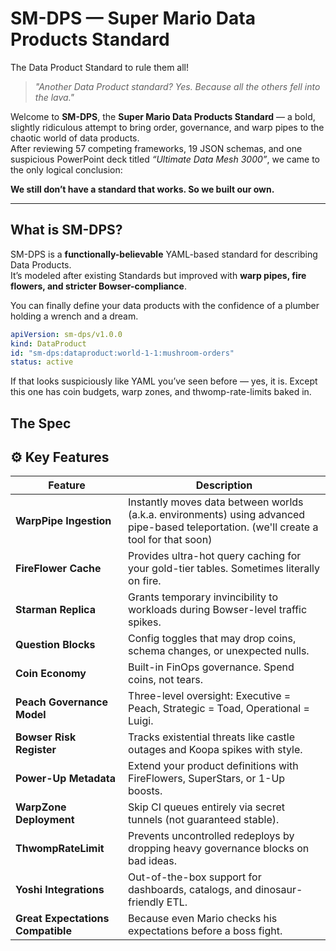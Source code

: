 # SM-DPS — Super Mario Data Products Standard
The Data Product Standard to rule them all!

> _"Another Data Product standard? Yes. Because all the others fell into the lava."_  

Welcome to **SM-DPS**, the **Super Mario Data Products Standard** — a bold, slightly ridiculous attempt to bring order, governance, and warp pipes to the chaotic world of data products.  
After reviewing 57 competing frameworks, 19 JSON schemas, and one suspicious PowerPoint deck titled *“Ultimate Data Mesh 3000”*, we came to the only logical conclusion:

**We still don’t have a standard that works. So we built our own.**

---

## What is SM-DPS?

SM-DPS is a **functionally-believable** YAML-based standard for describing Data Products.  
It’s modeled after existing Standards but improved with **warp pipes, fire flowers, and stricter Bowser-compliance**.

You can finally define your data products with the confidence of a plumber holding a wrench and a dream.

```yaml
apiVersion: sm-dps/v1.0.0
kind: DataProduct
id: "sm-dps:dataproduct:world-1-1:mushroom-orders"
status: active
```

If that looks suspiciously like YAML you’ve seen before — yes, it is.
Except this one has coin budgets, warp zones, and thwomp-rate-limits baked in.

## The Spec

## ⚙️ Key Features

| Feature | Description |
|------------|----------------|
|  **WarpPipe Ingestion** | Instantly moves data between worlds (a.k.a. environments) using advanced pipe-based teleportation. (we'll create a tool for that soon) |
|  **FireFlower Cache** | Provides ultra-hot query caching for your gold-tier tables. Sometimes literally on fire. |
|  **Starman Replica** | Grants temporary invincibility to workloads during Bowser-level traffic spikes. |
|  **Question Blocks** | Config toggles that may drop coins, schema changes, or unexpected nulls. |
|  **Coin Economy** | Built-in FinOps governance. Spend coins, not tears. |
|  **Peach Governance Model** | Three-level oversight: Executive = Peach, Strategic = Toad, Operational = Luigi. |
|  **Bowser Risk Register** | Tracks existential threats like castle outages and Koopa spikes with style. |
|  **Power-Up Metadata** | Extend your product definitions with FireFlowers, SuperStars, or 1-Up boosts. |
|  **WarpZone Deployment** | Skip CI queues entirely via secret tunnels (not guaranteed stable). |
|  **ThwompRateLimit** | Prevents uncontrolled redeploys by dropping heavy governance blocks on bad ideas. |
|  **Yoshi Integrations** | Out-of-the-box support for dashboards, catalogs, and dinosaur-friendly ETL. |
|  **Great Expectations Compatible** | Because even Mario checks his expectations before a boss fight. |
